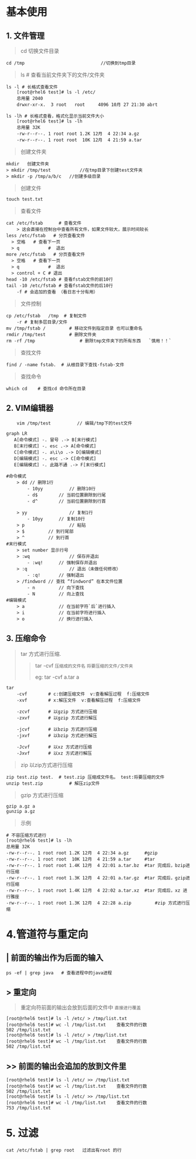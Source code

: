 # 基本使用
## 1. 文件管理
> cd      切换文件目录
```shell
cd /tmp 							//切换到tmp目录
```
> ls 	 # 查看当前文件夹下的文件/文件夹

```shell
ls -l # 长格式查看文件
    [root@rhel6 test]# ls -l /etc/
    总用量 2040
    drwxr-xr-x.  3 root   root     4096 10月 27 21:30 abrt

ls -lh # 长格式查看，格式化显示当前文件大小
  	[root@rhel6 test]# ls -lh
    总用量 32K
    -rw-r--r--. 1 root root 1.2K 12月  4 22:34 a.gz
    -rw-r--r--. 1 root root  10K 12月  4 21:59 a.tar
```
> 创建文件夹
```shell
mkdir 	创建文件夹
> mkdir /tmp/test   		//在tmp目录下创建test文件夹
> mkdir -p /tmp/a/b/c  	//创建多级目录
```
> 创建文件
```shell
touch test.txt		
```
> 查看文件
```shell
cat /etc/fstab		# 查看文件
	> 这会直接在控制台中查看所有文件，如果文件较大，展示时间较长
less /etc/fstab   # 分页查看文件
  > 空格	 # 查看下一页
  > q			#  退出
more /etc/fstab	  # 分页查看文件
  > 空格	 # 查看下一页
  > q			#  退出
  > control + C # 退出
head -10 /etc/fstab	# 查看fstab文件的前10行
tail -10 /etc/fstab # 查看fstab文件的后10行
	-f # 会追加的查看 （看日志十分有用）
```

> 文件控制

```shell
cp /etc/fstab	/tmp  # 复制文件
	-r # 复制多层目录/文件
mv /tmp/fstab /			# 移动文件到指定目录 也可以重命名
rmdir /tmp/test			# 删除文件夹
rm -rf /tmp					# 删除tmp文件夹下的所有东西   `慎用！！`
```

> 查找文件

```shell
find / -name fstab.  # 从根目录下查找·fstab·文件
```

> 查找命令

```shell
which cd	# 查找cd 命令所在目录
```

## 2. VIM编辑器

```shell
	vim /tmp/test          // 编辑/tmp下的test文件
```
```mermaid
graph LR
   A[命令模式] -. 冒号 .-> B[末行模式] 
   B[末行模式] -. esc .-> A[命令模式] 
   C[命令模式] -. a\i\o .-> D[编辑模式] 
   D[编辑模式] -. esc .-> C[命令模式] 
   E[编辑模式] -. 此路不通 .-> F[末行模式] 
```

```shell
#命令模式
	> dd // 删除1行
		- 10yy          // 删除10行
		- d$ 		// 当前位置删除到行尾
		- d^ 		// 当前位置删除到行首
		
	> yy                // 复制1行
		- 10yy      // 复制10行
	> p                 // 粘贴
	> $		    // 到行尾部
	> ^		    // 到行首
#末行模式
	> set number 显示行号
	> :wq               // 保存并退出
		- :wq!      // 强制保存并退出
	> :q                // 退出（未做任何修改）
		- :q!       // 强制退出
	> /findword	// 查找 “findword” 在本文件位置
		- n			// 向下查找
		- N			// 向上查找
#编辑模式
	> a 			// 在当前字符`后`进行插入
	> i				// 在当前字符进行插入
	> o				// 换行进行插入
```

## 3. 压缩命令

> tar 方式进行压缩.  
>
> > tar -cvf `压缩成的文件名` `将要压缩的文件/文件夹`
> >
> > eg: tar -cvf a.tar a

``` shell
tar 
	-cvf		# c:创建压缩文件  v:查看解压过程  f:压缩文件
	-xvf		# x:解压文件  v:查看解压过程  f:压缩文件
	
	-zcvf		# 以gzip 方式进行压缩
	-zxvf		# 以gzip 方式进行解压

	-jcvf		# 以bzip 方式进行压缩
	-jxvf		# 以bzip 方式进行解压

	-Jcvf		# 以xz 方式进行压缩
	-Jxvf		# 以xz 方式进行解压
```

> zip 以zip方式进行压缩

```shell
zip test.zip test.  # test.zip 压缩成文件名。 test:将要压缩的文件
unzip test.zip			# 解压zip文件
```

> gzip 方式进行压缩

```shell
gzip a.gz a 
gunzip a.gz
```

> 示例

```shell
# 不容压缩方式进行
[root@rhel6 test]# ls -lh
总用量 32K
-rw-r--r--. 1 root root 1.2K 12月  4 22:34 a.gz      #gzip 
-rw-r--r--. 1 root root  10K 12月  4 21:59 a.tar     #tar
-rw-r--r--. 1 root root 1.4K 12月  4 22:01 a.tar.bz  #tar 完成后，bzip进行压缩
-rw-r--r--. 1 root root 1.3K 12月  4 22:01 a.tar.gz  #tar 完成后，gzip进行压缩
-rw-r--r--. 1 root root 1.4K 12月  4 22:02 a.tar.xz  #tar 完成后，xz 进行雅座
-rw-r--r--. 1 root root 1.3K 12月  4 22:28 a.zip			#zip 方式进行压缩
```

# 4.管道符与重定向

## | 前面的输出作为后面的输入

```shell
ps -ef | grep java   # 查看进程中的java进程
```

## > 重定向

> 重定向符前面的输出会放到后面的文件中 `直接进行覆盖`

```shell
[root@rhel6 test]# ls -l /etc/ > /tmp/list.txt
[root@rhel6 test]# wc -l /tmp/list.txt    查看文件的行数
502 /tmp/list.txt
[root@rhel6 test]# ls -l /etc/ > /tmp/list.txt
[root@rhel6 test]# wc -l /tmp/list.txt    查看文件的行数
502 /tmp/list.txt
```

## >> 前面的输出会追加的放到文件里

```shell
[root@rhel6 test]# ls -l /etc/ >> /tmp/list.txt
[root@rhel6 test]# wc -l /tmp/list.txt    查看文件的行数
502 /tmp/list.txt
[root@rhel6 test]# ls -l /etc/ >> /tmp/list.txt
[root@rhel6 test]# wc -l /tmp/list.txt    查看文件的行数
753 /tmp/list.txt

```

# 5. 过滤

```shell
cat /etc/fstab | grep root   过滤出有root 的行
```



